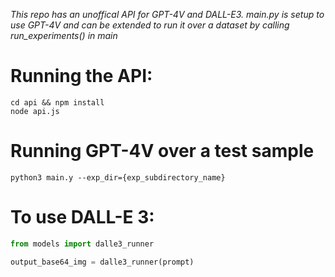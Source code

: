 _This repo has an unoffical API for GPT-4V and DALL-E3. 
main.py is setup to use GPT-4V and can be extended to run it over a dataset by calling run_experiments() in main_

# Running the API:
```
cd api && npm install
node api.js
```

# Running GPT-4V over a test sample
```
python3 main.y --exp_dir={exp_subdirectory_name}
```

# To use DALL-E 3:
```python
from models import dalle3_runner

output_base64_img = dalle3_runner(prompt)
```
